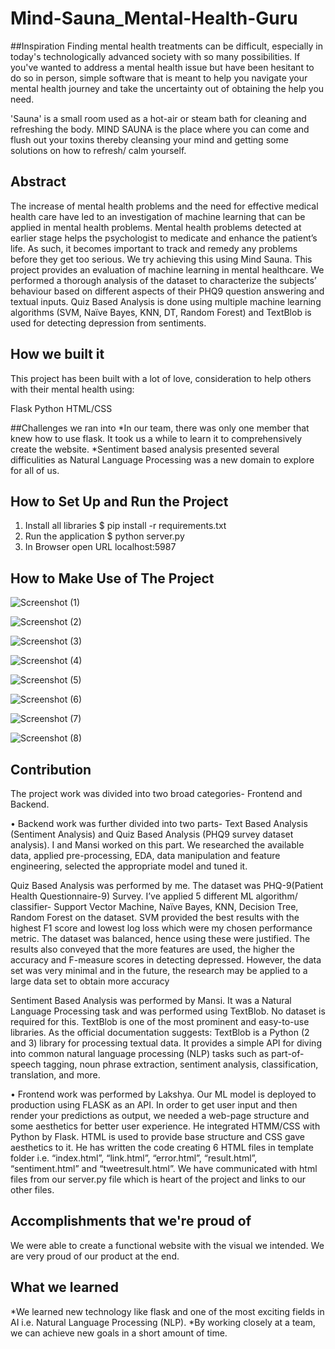 # Mind-Sauna_Mental-Health-Guru
##Inspiration
Finding mental health treatments can be difficult, especially in today's technologically advanced society with so many possibilities. If you've wanted to address a mental health issue but have been hesitant to do so in person, simple software that is meant to help you navigate your mental health journey and take the uncertainty out of obtaining the help you need.

'Sauna' is a small room used as a hot-air or steam bath for cleaning and refreshing the body. MIND SAUNA is the place where you can come and flush out your toxins thereby cleansing your mind and getting some solutions on how to refresh/ calm yourself.


## Abstract
The increase of mental health problems and the need for effective medical health care have led to an investigation of machine learning that can be applied in mental health problems. Mental health problems detected at earlier stage helps the psychologist to medicate and enhance the patient’s life. As such, it becomes important to track and remedy any problems before they get too serious. We try achieving this using Mind Sauna. 
This project provides an evaluation of machine learning in mental healthcare. We performed a thorough analysis of the dataset to characterize the subjects’ behaviour based on different aspects of their PHQ9 question answering and textual inputs. Quiz Based Analysis is done using multiple machine learning algorithms (SVM, Naïve Bayes, KNN, DT, Random Forest) and TextBlob is used for detecting depression from sentiments.

## How we built it
This project has been built with a lot of love, consideration to help others with their mental health using:

Flask
Python
HTML/CSS

##Challenges we ran into
*In our team, there was only one member that knew how to use flask. It took us a while to learn it to comprehensively create the website.
*Sentiment based analysis presented several difficulities as Natural Language Processing was a new domain to explore for all of us.

## How to Set Up and Run the Project 
1.	Install all libraries $ pip install -r requirements.txt
2.	Run the application $ python server.py
3.	In Browser open URL localhost:5987

## How to Make Use of The Project

![Screenshot (1)](https://user-images.githubusercontent.com/113436694/207954953-da427195-7450-4499-88ba-904a14f05ce1.png)

![Screenshot (2)](https://user-images.githubusercontent.com/113436694/207954160-4a4f7644-360c-473b-bcbf-5ef058cc9b23.png)

![Screenshot (3)](https://user-images.githubusercontent.com/113436694/207954208-8506541a-08b3-432e-9365-05e8c5209bd1.png)

![Screenshot (4)](https://user-images.githubusercontent.com/113436694/207954226-fcc5ef88-ad5b-4a7c-b687-a32df7e7471c.png)

![Screenshot (5)](https://user-images.githubusercontent.com/113436694/207954240-45d4f2bc-77f6-4a59-a602-ea3bfbfe4b5d.png)

![Screenshot (6)](https://user-images.githubusercontent.com/113436694/207954260-69cfe2a1-9b90-410e-9c07-600520b90651.png)

![Screenshot (7)](https://user-images.githubusercontent.com/113436694/207954285-75a3abb8-24a9-4e08-9eec-7c001f511431.png)

![Screenshot (8)](https://user-images.githubusercontent.com/113436694/207954305-3f859d44-c0a0-4f09-b9b4-f6007d368896.png)

## Contribution
The project work was divided into two broad categories- Frontend and Backend. 

•	Backend work was further divided into two parts- 
Text Based Analysis (Sentiment Analysis) and Quiz Based Analysis (PHQ9 survey dataset analysis). I and Mansi worked on this part. We researched the available data, applied pre-processing, EDA, data manipulation and feature engineering, selected the appropriate model and tuned it.

Quiz Based Analysis was performed by me. The dataset was PHQ-9(Patient Health Questionnaire-9) Survey. I’ve applied 5 different ML algorithm/ classifier- Support Vector Machine, Naïve Bayes, KNN, Decision Tree, Random Forest on the dataset. SVM provided the best results with the highest F1 score and lowest log loss which were my chosen performance metric. The dataset was balanced, hence using these were justified. The results also conveyed that the more features are used, the higher the accuracy and F-measure scores in detecting depressed. However, the data set was very minimal and in the future, the research may be applied to a large data set to obtain more accuracy

Sentiment Based Analysis was performed by Mansi. It was a Natural Language Processing task and was performed using TextBlob. No dataset is required for this. TextBlob is one of the most prominent and easy-to-use libraries. As the official documentation suggests: TextBlob is a Python (2 and 3) library for processing textual data. It provides a simple API for diving into common natural language processing (NLP) tasks such as part-of-speech tagging, noun phrase extraction, sentiment analysis, classification, translation, and more.

•	Frontend work was performed by Lakshya. Our ML model is deployed to production using FLASK as an API. In order to get user input and then render your predictions as output, we needed a web-page structure and some aesthetics for better user experience. He integrated HTMM/CSS with Python by Flask. HTML is used to provide base structure and CSS gave aesthetics to it. He has written the code creating 6 HTML files in template folder i.e. “index.html”, “link.html”, “error.html”, “result.html”, “sentiment.html” and “tweetresult.html”. We have communicated with html files from our server.py file  which is heart of the project and links to our other files.

## Accomplishments that we're proud of
We were able to create a functional website with the visual we intended. We are very proud of our product at the end.

## What we learned
*We learned new technology like flask and one of the most exciting fields in AI i.e. Natural Language Processing (NLP).
*By working closely at a team, we can achieve new goals in a short amount of time.



